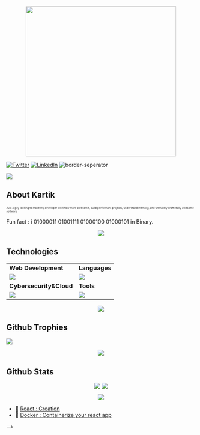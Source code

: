 
<div style="text-align: center;"> 
  <img width="400" src="https://readme-typing-svg.herokuapp.com?font=JetBrains+Mono&weight=600&size=30&duration=3000&color=2AF7B4&width=535&lines=Hi%2C+I'm+Kartik%F0%9F%91%8B;Let's+Connect!"/>
</div>

[![Twitter](https://skillicons.dev/icons?i=twitter)](https://x.com/code_kartik)
[![LinkedIn](https://skillicons.dev/icons?i=linkedin)](https://www.linkedin.com/in/kartikcode/)
![border-seperator](assets/borderseparator.gif) 
  
![](https://komarev.com/ghpvc/?username=KartikLabhshetwar)
## About Kartik
<p style="font-size:7px;">
Just a guy looking to make my developer workflow more awesome, build performant projects, understand memory, and ultimately craft really awesome software 
</p>
<p>Fun fact : i 01000011 01001111 01000100 01000101  in Binary. </p>
<p align="center"><img src= 'https://capsule-render.vercel.app/api?type=rect&color=gradient&height=2.5'/></p>

## Technologies
 
<table>
<tr>
	<td><strong>Web Development</strong></td>
	<td><strong>Languages</strong></td>
</tr>
<tr>
		<td><img src = "https://skillicons.dev/icons?i=html,css,react,tailwind,nodejs,express,mongodb,postgresql,prisma,firebase" ></td>
		<td><img src = "https://skillicons.dev/icons?i=javascript,java,python,c&theme=dark"></td>
</tr>
<tr>
	<td><strong>Cybersecurity&Cloud</strong></td>
	<td><strong>Tools</strong></td>
</tr>
<tr>
	<td><img src = "https://skillicons.dev/icons?i=linux,docker,kubernetes,azure,vercel&theme=dark"></td>
	<td><img src = "https://skillicons.dev/icons?i=git,vscode,github,githubactions&theme=dark"></td>
</tr>
</table>

<p align="center"><img src= 'https://capsule-render.vercel.app/api?type=rect&color=gradient&height=2.5'/></p>

## Github Trophies
![](https://github-profile-trophy.vercel.app/?username=KartikLabhshetwar&theme=nord&no-frame=false&no-bg=true&margin-w=4)

<p align="center"><img src= 'https://capsule-render.vercel.app/api?type=rect&color=gradient&height=2.5'/></p>

## Github Stats
<p style="display:flex; align=center; justify-content:center; ">
<img src="https://github-readme-stats.vercel.app/api?username=KartikLabhshetwar&theme=midnight-purple" style="margin-right:4px;">
<img src="https://streak-stats.demolab.com/?user=KartikLabhshetwar&theme=holi-theme">
</p>


<p align="center"><img src= 'https://capsule-render.vercel.app/api?type=rect&color=gradient&height=2.5'/></p
														 



<!--
## Latest Blogs

<!-- BLOGPOSTS:START -->
 - 🌮 [React : Creation](https://medium.com/@vineetagarwal.now/vite-create-vs-npm-create-react-app-1fac1c9afec2)
 - 🐋 [Docker : Containerize your react app](https://vineetagarwal.hashnode.dev/containerize-your-react-app-easily)

<!-- BLOGPOSTS:END -->
-->





